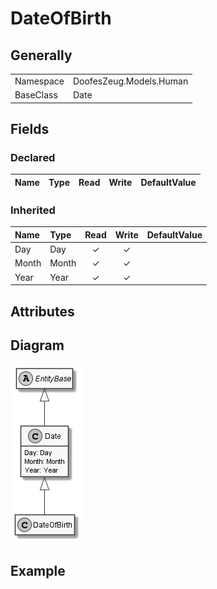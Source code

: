 ﻿# DateOfBirth

## Generally

|||
|:-|:-|
|Namespace|DoofesZeug.Models.Human|
|BaseClass|Date|

## Fields

### Declared

|Name|Type|Read|Write|DefaultValue|
|:---|:---|:--:|:---:|:-----------|

### Inherited

|Name|Type|Read|Write|DefaultValue|
|:---|:---|:--:|:---:|:-----------|
|Day|Day|&#x2713;|&#x2713;||
|Month|Month|&#x2713;|&#x2713;||
|Year|Year|&#x2713;|&#x2713;||

## Attributes

## Diagram

![DateOfBirth.png](./DateOfBirth.png "DateOfBirth")

## Example


